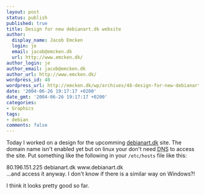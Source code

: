 ```yaml
---
layout: post
status: publish
published: true
title: Design for new debianart.dk website
author:
  display_name: Jacob Emcken
  login: je
  email: jacob@emcken.dk
  url: http://www.emcken.dk/
author_login: je
author_email: jacob@emcken.dk
author_url: http://www.emcken.dk/
wordpress_id: 48
wordpress_url: http://emcken.dk/wp/archives/48-design-for-new-debianartdk-website.html
date: '2004-06-26 19:17:17 +0200'
date_gmt: '2004-06-26 19:17:17 +0200'
categories:
- Graphics
tags:
- debian
comments: false
---
```

Today I worked on a design for the upcomming <a href="http://www.debianart.dk/">debianart.dk</a> site. The domain name isn't enabled yet but on linux your don't need <abbr title="Dynamic Name Service">DNS</abbr> to access the site. Put something like the following in your `/etc/hosts` file like this:

<div class="code">80.196.151.225 debianart.dk www.debianart.dk</div>
...and access it anyway.
I don't know if there is a similar way on Windows?!

I think it looks pretty good so far.

